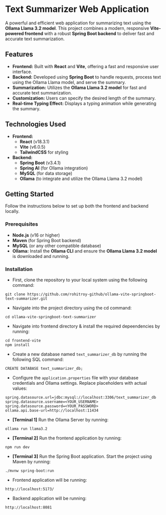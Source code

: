 # Text Summarizer Web Application

A powerful and efficient web application for summarizing text using the **Ollama Llama 3.2 model**. This project combines a modern, responsive **Vite-powered frontend** with a robust **Spring Boot backend** to deliver fast and accurate text summarization.

## Features

- **Frontend:** Built with **React** and **Vite**, offering a fast and responsive user interface.
- **Backend:** Developed using **Spring Boot** to handle requests, process text using the Ollama Llama model, and serve the summary.
- **Summarization:** Utilizes the **Ollama Llama 3.2 model** for fast and accurate text summarization.
- **Customization:** Users can specify the desired length of the summary.
- **Real-time Typing Effect:** Displays a typing animation while generating the summary.

## Technologies Used

- **Frontend:**
  - **React** (v18.3.1)
  - **Vite** (v6.0.5)
  - **TailwindCSS** for styling
- **Backend:**
  - **Spring Boot** (v3.4.1)
  - **Spring AI** (for Ollama integration)
  - **MySQL** (for data storage)
  - **Ollama** (to integrate and utilize the Ollama Llama 3.2 model)

## Getting Started

Follow the instructions below to set up both the frontend and backend locally.

### Prerequisites

- **Node.js** (v16 or higher)
- **Maven** (for Spring Boot backend)
- **MySQL** (or any other compatible database)
- **Ollama:** Install the **Ollama CLI** and ensure the **Ollama Llama 3.2 model** is downloaded and running.

 ### Installation

- First, clone the repository to your local system using the following command:

```
git clone https://github.com/rohitroy-github/ollama-vite-springboot-text-summarizer.git
```

- Navigate into the project directory using the cd command:

```
cd ollama-vite-springboot-text-summarizer
```

- Navigate into frontend directory & install the required depeendencies by running:

```
cd frontend-vite
npm install
```

- Create a new database named `text_summarizer_db` by running the following SQL command:

```
CREATE DATABASE text_summarizer_db;
```

- Configure the `application.properties` file with your database credentials and Ollama settings. Replace placeholders with actual values:

```
spring.datasource.url=jdbc:mysql://localhost:3306/text_summarizer_db
spring.datasource.username=<YOUR_USERNAME>
spring.datasource.password=<YOUR_PASSWORD>
ollama.api.base-url=http://localhost:11434
```

- **[Terminal 1]** Run the Ollama Server by running:

```
ollama run llama3.2
```

- **[Terminal 2]** Run the frontend application by running:

```
npm run dev
```

- **[Terminal 3]** Run the Spring Boot application. Start the project using Maven by running:

```
./mvnw spring-boot:run
```

- Frontend application will be running:

```
http://localhost:5173/
```

- Backend application will be running:

```
http://localhost:8081
```